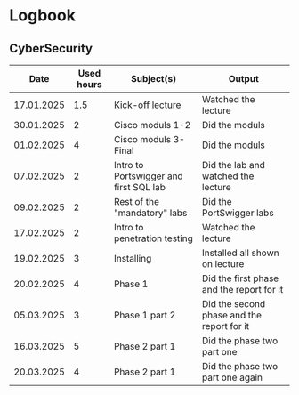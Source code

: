 # Logbook

## CyberSecurity

| Date       | Used hours | Subject(s)                            | Output                              |
|------------|------------|---------------------------------------|-------------------------------------|
| 17.01.2025 | 1.5        | Kick-off lecture                      | Watched the lecture                 |
| 30.01.2025 | 2          | Cisco moduls 1-2                      | Did the moduls                      |
| 01.02.2025 | 4          | Cisco moduls 3-Final                  | Did the moduls                      |
| 07.02.2025 | 2          | Intro to Portswigger and first SQL lab | Did the lab and watched the lecture |
| 09.02.2025 | 2          | Rest of the "mandatory" labs         | Did the PortSwigger labs             |
| 17.02.2025 | 2          | Intro to penetration testing          | Watched the lecture                 |
| 19.02.2025 | 3          | Installing                            | Installed all shown on lecture      |
| 20.02.2025 | 4          | Phase 1                               | Did the first phase and the report for it      |
| 05.03.2025 | 3          | Phase 1 part 2                               | Did the second phase and the report for it      |
| 16.03.2025 | 5          | Phase 2 part 1                           | Did the phase two part one     |
| 20.03.2025 | 4          | Phase 2 part 1                           | Did the phase two part one again     |
